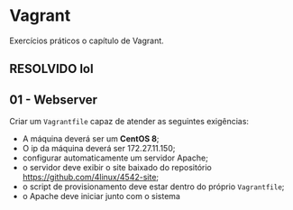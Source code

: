 # Vagrant

Exercícios práticos o capítulo de Vagrant. 

## RESOLVIDO lol

## 01 - Webserver

Criar um `Vagrantfile` capaz de atender as seguintes exigências:

- A máquina deverá ser um **CentOS 8**;
- O ip da máquina deverá ser 172.27.11.150;
- configurar automaticamente um servidor Apache;
- o servidor deve exibir o site baixado do repositório https://github.com/4linux/4542-site;
- o script de provisionamento deve estar dentro do próprio `Vagrantfile`;
- o Apache deve iniciar junto com o sistema
